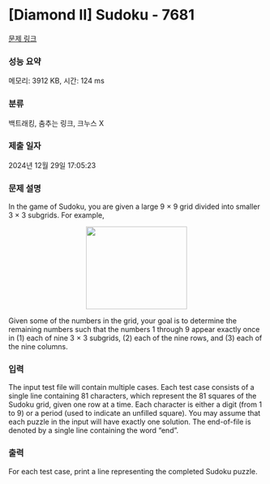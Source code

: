 # [Diamond II] Sudoku - 7681 

[문제 링크](https://www.acmicpc.net/problem/7681) 

### 성능 요약

메모리: 3912 KB, 시간: 124 ms

### 분류

백트래킹, 춤추는 링크, 크누스 X

### 제출 일자

2024년 12월 29일 17:05:23

### 문제 설명

<p>In the game of Sudoku, you are given a large 9 × 9 grid divided into smaller 3 × 3 subgrids. For example,</p>

<p style="text-align: center;"><img alt="" src="https://onlinejudgeimages.s3-ap-northeast-1.amazonaws.com/problem/7681/1.png" style="height:163px; width:199px"></p>

<p>Given some of the numbers in the grid, your goal is to determine the remaining numbers such that the numbers 1 through 9 appear exactly once in (1) each of nine 3 × 3 subgrids, (2) each of the nine rows, and (3) each of the nine columns.</p>

### 입력 

 <p>The input test file will contain multiple cases. Each test case consists of a single line containing 81 characters, which represent the 81 squares of the Sudoku grid, given one row at a time. Each character is either a digit (from 1 to 9) or a period (used to indicate an unfilled square). You may assume that each puzzle in the input will have exactly one solution. The end-of-file is denoted by a single line containing the word “end”.</p>

### 출력 

 <p>For each test case, print a line representing the completed Sudoku puzzle.</p>

